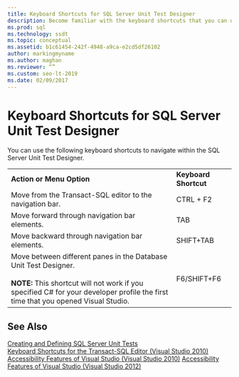 ```yaml
---
title: Keyboard Shortcuts for SQL Server Unit Test Designer
description: Become familiar with the keyboard shortcuts that you can use to navigate within the SQL Server Unit Test Designer.
ms.prod: sql
ms.technology: ssdt
ms.topic: conceptual
ms.assetid: b1c61454-242f-4948-a9ca-e2cd5df26102
author: markingmyname
ms.author: maghan
ms.reviewer: “”
ms.custom: seo-lt-2019
ms.date: 02/09/2017
---
```


# Keyboard Shortcuts for SQL Server Unit Test Designer

You can use the following keyboard shortcuts to navigate within the SQL Server Unit Test Designer.  
  
|||  
|-|-|  
|**Action or Menu Option**|**Keyboard Shortcut**|  
|Move from the Transact\-SQL editor to the navigation bar.|CTRL + F2|  
|Move forward through navigation bar elements.|TAB|  
|Move backward through navigation bar elements.|SHIFT+TAB|  
|Move between different panes in the Database Unit Test Designer.<br /><br />**NOTE:** This shortcut will not work if you specified C# for your developer profile the first time that you opened Visual Studio.|F6/SHIFT+F6|  
  
## See Also  
[Creating and Defining SQL Server Unit Tests](../ssdt/creating-and-defining-sql-server-unit-tests.md)  
[Keyboard Shortcuts for the Transact-SQL Editor (Visual Studio 2010)](https://go.microsoft.com/fwlink/?LinkId=160735)  
[Accessibility Features of Visual Studio (Visual Studio 2010)](https://msdn.microsoft.com/library/y4b5z3y3(VS.90).aspx)  
[Accessibility Features of Visual Studio (Visual Studio 2012)](https://msdn.microsoft.com/library/y4b5z3y3.aspx)  
  
